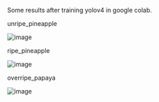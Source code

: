 Some results after training yolov4 in google colab.

unripe_pineapple

![image](https://user-images.githubusercontent.com/55027470/155229551-fb2cf7fb-1d73-4a2c-805a-bc9273908e4b.png)

ripe_pineapple

![image](https://user-images.githubusercontent.com/55027470/155229620-652ebfcc-e3f2-43b0-8bdf-99bd99964263.png)

overripe_papaya

![image](https://user-images.githubusercontent.com/55027470/155229656-f6587daf-0cf7-4f1f-8333-acd92876fb52.png)


